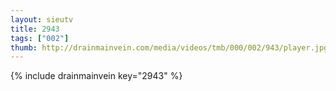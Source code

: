 ```yaml
--- 
layout: sieutv
title: 2943
tags: ["002"]
thumb: http://drainmainvein.com/media/videos/tmb/000/002/943/player.jpg
---
```

{% include drainmainvein key="2943" %} 
